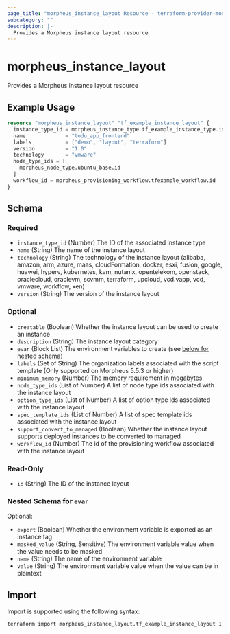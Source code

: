 ```yaml
---
page_title: "morpheus_instance_layout Resource - terraform-provider-morpheus"
subcategory: ""
description: |-
  Provides a Morpheus instance layout resource
---
```


# morpheus_instance_layout

Provides a Morpheus instance layout resource

## Example Usage

```terraform
resource "morpheus_instance_layout" "tf_example_instance_layout" {
  instance_type_id = morpheus_instance_type.tf_example_instance_type.id
  name             = "todo_app_frontend"
  labels           = ["demo", "layout", "terraform"]
  version          = "1.0"
  technology       = "vmware"
  node_type_ids = [
    morpheus_node_type.ubuntu_base.id
  ]
  workflow_id = morpheus_provisioning_workflow.tfexample_workflow.id
}
```

<!-- schema generated by tfplugindocs -->
## Schema

### Required

- `instance_type_id` (Number) The ID of the associated instance type
- `name` (String) The name of the instance layout
- `technology` (String) The technology of the instance layout (alibaba, amazon, arm, azure, maas, cloudFormation, docker, esxi, fusion, google, huawei, hyperv, kubernetes, kvm, nutanix, opentelekom, openstack, oraclecloud, oraclevm, scvmm, terraform, upcloud, vcd.vapp, vcd, vmware, workflow, xen)
- `version` (String) The version of the instance layout

### Optional

- `creatable` (Boolean) Whether the instance layout can be used to create an instance
- `description` (String) The instance layout category
- `evar` (Block List) The environment variables to create (see [below for nested schema](#nestedblock--evar))
- `labels` (Set of String) The organization labels associated with the script template (Only supported on Morpheus 5.5.3 or higher)
- `minimum_memory` (Number) The memory requirement in megabytes
- `node_type_ids` (List of Number) A list of node type ids associated with the instance layout
- `option_type_ids` (List of Number) A list of option type ids associated with the instance layout
- `spec_template_ids` (List of Number) A list of spec template ids associated with the instance layout
- `support_convert_to_managed` (Boolean) Whether the instance layout supports deployed instances to be converted to managed
- `workflow_id` (Number) The id of the provisioning workflow associated with the instance layout

### Read-Only

- `id` (String) The ID of the instance layout

<a id="nestedblock--evar"></a>
### Nested Schema for `evar`

Optional:

- `export` (Boolean) Whether the environment variable is exported as an instance tag
- `masked_value` (String, Sensitive) The environment variable value when the value needs to be masked
- `name` (String) The name of the environment variable
- `value` (String) The environment variable value when the value can be in plaintext

## Import

Import is supported using the following syntax:

```shell
terraform import morpheus_instance_layout.tf_example_instance_layout 1
```

